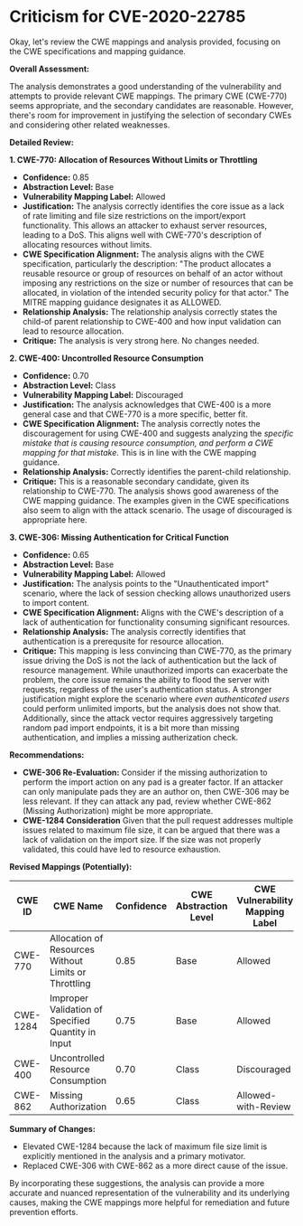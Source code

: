 # Criticism for CVE-2020-22785

Okay, let's review the CWE mappings and analysis provided, focusing on the CWE specifications and mapping guidance.

**Overall Assessment:**

The analysis demonstrates a good understanding of the vulnerability and attempts to provide relevant CWE mappings. The primary CWE (CWE-770) seems appropriate, and the secondary candidates are reasonable. However, there's room for improvement in justifying the selection of secondary CWEs and considering other related weaknesses.

**Detailed Review:**

**1. CWE-770: Allocation of Resources Without Limits or Throttling**

*   **Confidence:** 0.85
*   **Abstraction Level:** Base
*   **Vulnerability Mapping Label:** Allowed
*   **Justification:** The analysis correctly identifies the core issue as a lack of rate limiting and file size restrictions on the import/export functionality. This allows an attacker to exhaust server resources, leading to a DoS. This aligns well with CWE-770's description of allocating resources without limits.
*   **CWE Specification Alignment:** The analysis aligns with the CWE specification, particularly the description: "The product allocates a reusable resource or group of resources on behalf of an actor without imposing any restrictions on the size or number of resources that can be allocated, in violation of the intended security policy for that actor."  The MITRE mapping guidance designates it as ALLOWED.
*   **Relationship Analysis:**  The relationship analysis correctly states the child-of parent relationship to CWE-400 and how input validation can lead to resource allocation.
*   **Critique:** The analysis is very strong here. No changes needed.

**2. CWE-400: Uncontrolled Resource Consumption**

*   **Confidence:** 0.70
*   **Abstraction Level:** Class
*   **Vulnerability Mapping Label:** Discouraged
*   **Justification:** The analysis acknowledges that CWE-400 is a more general case and that CWE-770 is a more specific, better fit.
*   **CWE Specification Alignment:** The analysis correctly notes the discouragement for using CWE-400 and suggests analyzing the *specific mistake that is causing resource consumption, and perform a CWE mapping for that mistake*. This is in line with the CWE mapping guidance.
*   **Relationship Analysis:** Correctly identifies the parent-child relationship.
*   **Critique:** This is a reasonable secondary candidate, given its relationship to CWE-770. The analysis shows good awareness of the CWE mapping guidance. The examples given in the CWE specifications also seem to align with the attack scenario. The usage of discouraged is appropriate here.

**3. CWE-306: Missing Authentication for Critical Function**

*   **Confidence:** 0.65
*   **Abstraction Level:** Base
*   **Vulnerability Mapping Label:** Allowed
*   **Justification:** The analysis points to the "Unauthenticated import" scenario, where the lack of session checking allows unauthorized users to import content.
*   **CWE Specification Alignment:** Aligns with the CWE's description of a lack of authentication for functionality consuming significant resources.
*   **Relationship Analysis:** The analysis correctly identifies that authentication is a prerequsite for resource allocation.
*   **Critique:** This mapping is less convincing than CWE-770, as the primary issue driving the DoS is not the lack of authentication but the lack of resource management. While unauthorized imports can exacerbate the problem, the core issue remains the ability to flood the server with requests, regardless of the user's authentication status. A stronger justification might explore the scenario where *even authenticated users* could perform unlimited imports, but the analysis does not show that. Additionally, since the attack vector requires aggressively targeting random pad import endpoints, it is a bit more than missing authentication, and implies a missing autherization check.

**Recommendations:**

*   **CWE-306 Re-Evaluation:** Consider if the missing authorization to perform the import action on any pad is a greater factor. If an attacker can only manipulate pads they are an author on, then CWE-306 may be less relevant. If they can attack any pad, review whether CWE-862 (Missing Authorization) might be more appropriate.
*    **CWE-1284 Consideration** Given that the pull request addresses multiple issues related to maximum file size, it can be argued that there was a lack of validation on the import size. If the size was not properly validated, this could have led to resource exhaustion.

**Revised Mappings (Potentially):**

| CWE ID | CWE Name | Confidence | CWE Abstraction Level | CWE Vulnerability Mapping Label | CWE-Vulnerability Mapping Notes |
|---|---|---|---|---|---|
| CWE-770 | Allocation of Resources Without Limits or Throttling | 0.85 | Base | Allowed | Primary CWE |
| CWE-1284 | Improper Validation of Specified Quantity in Input | 0.75 | Base | Allowed | Secondary Candidate |
| CWE-400 | Uncontrolled Resource Consumption | 0.70 | Class | Discouraged | Tertiary Candidate |
| CWE-862 | Missing Authorization | 0.65 | Class | Allowed-with-Review | Tertiary Candidate |

**Summary of Changes:**

*   Elevated CWE-1284 because the lack of maximum file size limit is explicitly mentioned in the analysis and a primary motivator.
*   Replaced CWE-306 with CWE-862 as a more direct cause of the issue.

By incorporating these suggestions, the analysis can provide a more accurate and nuanced representation of the vulnerability and its underlying causes, making the CWE mappings more helpful for remediation and future prevention efforts.